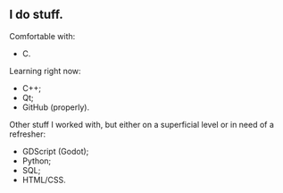 ## I do stuff.

Comfortable with:
- C.

Learning right now:
- C++;
- Qt;
- GitHub (properly).

Other stuff I worked with, but either on a superficial level or in need of a refresher:
- GDScript (Godot);
- Python;
- SQL;
- HTML/CSS.
